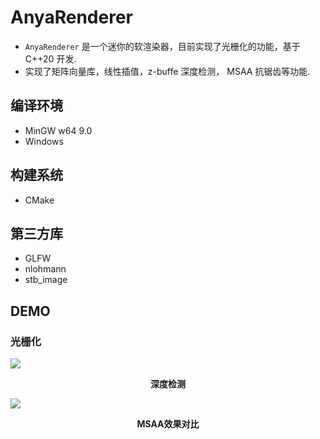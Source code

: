 # AnyaRenderer
- ```AnyaRenderer``` 是一个迷你的软渲染器，目前实现了光栅化的功能，基于 C++20 开发.
- 实现了矩阵向量库，线性插值，z-buffe 深度检测， MSAA 抗锯齿等功能.

## 编译环境
- MinGW w64 9.0
- Windows

## 构建系统
- CMake

## 第三方库
- GLFW
- nlohmann
- stb_image

## DEMO
### 光栅化
![](https://anya-1308928365.cos.ap-nanjing.myqcloud.com/blog/QQ图片20221221002002.png)
<p align="center">
<strong>
深度检测
</strong>
</p>

![](https://anya-1308928365.cos.ap-nanjing.myqcloud.com/blog/Cache_-2ff3c56be51f4525..jpg)
<p align="center">
<strong>
MSAA效果对比
</strong>
</p>